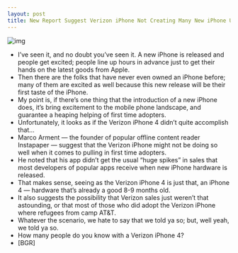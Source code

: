 ```yaml
---
layout: post
title: New Report Suggest Verizon iPhone Not Creating Many New iPhone Users
---
```

![img](http://media.idownloadblog.com/wp-content/uploads/2011/02/Verizon-iPhone-e1297350712850.jpeg)
* I’ve seen it, and no doubt you’ve seen it. A new iPhone is released and people get excited; people line up hours in advance just to get their hands on the latest goods from Apple.
* Then there are the folks that have never even owned an iPhone before; many of them are excited as well because this new release will be their first taste of the iPhone.
* My point is, if there’s one thing that the introduction of a new iPhone does, it’s bring excitement to the mobile phone landscape, and guarantee a heaping helping of first time adopters.
* Unfortunately, it looks as if the Verizon iPhone 4 didn’t quite accomplish that…
* Marco Arment — the founder of popular offline content reader Instapaper — suggest that the Verizon iPhone might not be doing so well when it comes to pulling in first time adopters.
* He noted that his app didn’t get the usual “huge spikes” in sales that most developers of popular apps receive when new iPhone hardware is released.
* That makes sense, seeing as the Verizon iPhone 4 is just that, an iPhone 4 — hardware that’s already a good 8-9 months old.
* It also suggests the possibility that Verizon sales just weren’t that astounding, or that most of those who did adopt the Verizon iPhone where refugees from camp AT&T.
* Whatever the scenario, we hate to say that we told ya so; but, well yeah, we told ya so.
* How many people do you know with a Verizon iPhone 4?
* [BGR]

